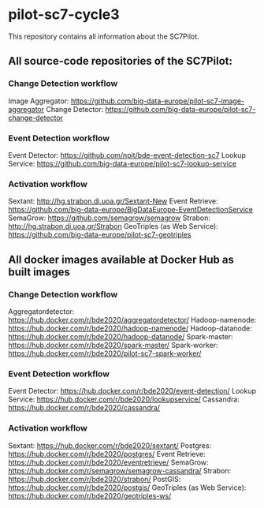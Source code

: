 # pilot-sc7-cycle3
This repository contains all information about the SC7Pilot.

## All source-code repositories of the SC7Pilot:

### Change Detection workflow
Image Aggregator: https://github.com/big-data-europe/pilot-sc7-image-aggregator
Change Detector: https://github.com/big-data-europe/pilot-sc7-change-detector

### Event Detection workflow
Event Detector: https://github.com/npit/bde-event-detection-sc7
Lookup Service: https://github.com/big-data-europe/pilot-sc7-lookup-service

### Activation workflow
Sextant:  http://hg.strabon.di.uoa.gr/Sextant-New
Event Retrieve: https://github.com/big-data-europe/BigDataEurope-EventDetectionService
SemaGrow: https://github.com/semagrow/semagrow
Strabon: http://hg.strabon.di.uoa.gr/Strabon
GeoTriples (as Web Service): https://github.com/big-data-europe/pilot-sc7-geotriples


## All docker images available at Docker Hub as built images

### Change Detection workflow
Aggregatordetector: https://hub.docker.com/r/bde2020/aggregatordetector/
Hadoop-namenode: https://hub.docker.com/r/bde2020/hadoop-namenode/
Hadoop-datanode: https://hub.docker.com/r/bde2020/hadoop-datanode/
Spark-master: https://hub.docker.com/r/bde2020/spark-master/
Spark-worker: https://hub.docker.com/r/bde2020/pilot-sc7-spark-worker/

### Event Detection workflow
Event Detector: https://hub.docker.com/r/bde2020/event-detection/
Lookup Service: https://hub.docker.com/r/bde2020/lookupservice/
Cassandra: https://hub.docker.com/r/bde2020/cassandra/

### Activation workflow
Sextant: https://hub.docker.com/r/bde2020/sextant/
Postgres: https://hub.docker.com/r/bde2020/postgres/
Event Retrieve: https://hub.docker.com/r/bde2020/eventretrieve/
SemaGrow: https://hub.docker.com/r/semagrow/semagrow-cassandra/
Strabon: https://hub.docker.com/r/bde2020/strabon/
PostGIS: https://hub.docker.com/r/bde2020/postgis/
GeoTriples (as Web Service): https://hub.docker.com/r/bde2020/geotriples-ws/
